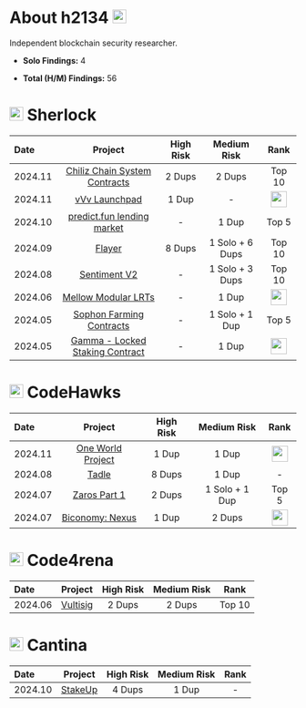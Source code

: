 # About h2134  <img src="https://avatars.githubusercontent.com/u/169348989?v=4" width="24">
Independent blockchain security researcher.

- **Solo Findings:** 4

- **Total (H/M) Findings:** 56


# <img src="https://docs.sherlock.xyz/~gitbook/image?url=https%3A%2F%2F1839706563-files.gitbook.io%2F%7E%2Ffiles%2Fv0%2Fb%2Fgitbook-x-prod.appspot.com%2Fo%2Fspaces%252FIULvDRunHtCHQJQoTsGo%252Ficon%252FQ7yJtYWzi1W6Rokd2SiV%252Fwhitesherlocklogo.png%3Falt%3Dmedia%26token%3D93a94252-4ec4-4971-b345-d2aaaab76f85&width=32&dpr=2&quality=100&sign=5bdfbefc7d2e1a01bd74f5d84e1f7facb931ac3fec8eab74df941d7f206af86b" width="24">  Sherlock
|  Date  |  Project  |  High Risk  |  Medium Risk  |  Rank  |
|:-----------|:-------------:|:---------------:|:---------------:|:----------:|  
| 2024.11 | [Chiliz Chain System Contracts](https://audits.sherlock.xyz/contests/550?filter=results) | 2 Dups | 2 Dups | Top 10 |
| 2024.11 | [vVv Launchpad](https://audits.sherlock.xyz/contests/647) | 1 Dup | - | <img src="https://i.ibb.co/mqSZD0V/1st.png" width="28"> |
| 2024.10 | [predict.fun lending market](https://audits.sherlock.xyz/contests/561) | - | 1 Dup | Top 5 |
| 2024.09 | [Flayer](https://audits.sherlock.xyz/contests/468?filter=results) | 8 Dups | 1 Solo + 6 Dups | Top 10 |
| 2024.08 | [Sentiment V2](https://audits.sherlock.xyz/contests/349) | - | 1 Solo + 3 Dups | Top 10 |
| 2024.06 | [Mellow Modular LRTs](https://audits.sherlock.xyz/contests/423) | - | 1 Dup | <img src="https://i.ibb.co/h8zkpFn/3rd.png" width="28"> |
| 2024.05 | [Sophon Farming Contracts](https://audits.sherlock.xyz/contests/376) | - | 1 Solo + 1 Dup | Top 5 |
| 2024.05 | [Gamma - Locked Staking Contract](https://audits.sherlock.xyz/contests/330) | - | 1 Dup | <img src="https://i.ibb.co/h8zkpFn/3rd.png" width="28"> |


# <img src="https://docs.codehawks.com/~gitbook/image?url=https%3A%2F%2F3043220823-files.gitbook.io%2F%7E%2Ffiles%2Fv0%2Fb%2Fgitbook-x-prod.appspot.com%2Fo%2Fspaces%252F03192NVKR2mN0yJAWWw2%252Ficon%252FfjnVqtPZ9UDFJHZaVtHZ%252FCodeHawks%2520Mark%2520Color.png%3Falt%3Dmedia%26token%3D39546797-6ddf-4b2e-a80a-2ee4ba07ffb5&width=32&dpr=2&quality=100&sign=7cf13cb4&sv=1" width="24">  CodeHawks
|  Date  |  Project  |  High Risk  |  Medium Risk  |  Rank  |
|:-----------|:-------------:|:---------------:|:---------------:|:----------:|  
| 2024.11 | [One World Project](https://codehawks.cyfrin.io/c/2024-11-one-world) | 1 Dup | 1 Dup | <img src="https://i.ibb.co/TTkqyw2/2nd.png" width="28"> |
| 2024.08 | [Tadle](https://codehawks.cyfrin.io/c/2024-08-tadle) | 8 Dups | 1 Dup | - |
| 2024.07 | [Zaros Part 1](https://codehawks.cyfrin.io/c/2024-07-zaros) | 2 Dups | 1 Solo + 1 Dup | Top 5 |
| 2024.07 | [Biconomy: Nexus](https://codehawks.cyfrin.io/c/2024-07-biconomy) | 1 Dup | 2 Dups | <img src="https://i.ibb.co/h8zkpFn/3rd.png" width="28"> |

# <img src="https://code4rena.com/images/c4-logo-icon.svg" width="24">  Code4rena
|  Date  |  Project  |  High Risk  |  Medium Risk  |  Rank  |
|:-----------|:-------------:|:---------------:|:---------------:|:----------:|  
| 2024.06 | [Vultisig](https://code4rena.com/audits/2024-06-vultisig) | 2 Dups | 2 Dups | Top 10 |

# <img src="https://cantina.xyz/favicon.svg" width="24">  Cantina
|  Date  |  Project  |  High Risk  |  Medium Risk  |  Rank  |
|:-----------|:-------------:|:---------------:|:---------------:|:----------:|  
| 2024.10 | [StakeUp](https://cantina.xyz/competitions/61087007-c7e9-4c4e-9d90-4e118933fecf) | 4 Dups | 1 Dup | - |
